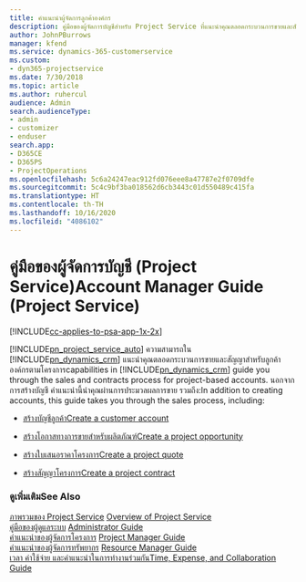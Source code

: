 ```yaml
---
title: คำแนะนำผู้จัดการลูกค้าองค์กร
description: คู่มือของผู้จัดการบัญชีสำหรับ Project Service ที่แนะนำคุณตลอดกระบวนการขายและสัญญาสำหรับลูกค้าองค์กรตามโครงการ
author: JohnPBurrows
manager: kfend
ms.service: dynamics-365-customerservice
ms.custom:
- dyn365-projectservice
ms.date: 7/30/2018
ms.topic: article
ms.author: ruhercul
audience: Admin
search.audienceType:
- admin
- customizer
- enduser
search.app:
- D365CE
- D365PS
- ProjectOperations
ms.openlocfilehash: 5c6a24247eac912fd076eee8a47787e2f0709dfe
ms.sourcegitcommit: 5c4c9bf3ba018562d6cb3443c01d550489c415fa
ms.translationtype: HT
ms.contentlocale: th-TH
ms.lasthandoff: 10/16/2020
ms.locfileid: "4086102"
---
```

# <a name="account-manager-guide-project-service"></a><span data-ttu-id="79c7d-103">คู่มือของผู้จัดการบัญชี (Project Service)</span><span class="sxs-lookup"><span data-stu-id="79c7d-103">Account Manager Guide (Project Service)</span></span>

[!INCLUDE[cc-applies-to-psa-app-1x-2x](../includes/cc-applies-to-psa-app-1x-2x.md)]

[!INCLUDE[pn_project_service_auto](../includes/pn-project-service-auto.md)] <span data-ttu-id="79c7d-104">ความสามารถใน [!INCLUDE[pn_dynamics_crm](../includes/pn-dynamics-crm.md)] แนะนำคุณตลอดกระบวนการขายและสัญญาสำหรับลูกค้าองค์กรตามโครงการ</span><span class="sxs-lookup"><span data-stu-id="79c7d-104">capabilities in [!INCLUDE[pn_dynamics_crm](../includes/pn-dynamics-crm.md)] guide you through the sales and contracts process for project-based accounts.</span></span> <span data-ttu-id="79c7d-105">นอกจากการสร้างบัญชี คำแนะนำนี้นำคุณผ่านการประมวลผลการขาย รวมถึง:</span><span class="sxs-lookup"><span data-stu-id="79c7d-105">In addition to creating accounts, this guide takes you through the sales process, including:</span></span>  
  
-   [<span data-ttu-id="79c7d-106">สร้างบัญชีลูกค้า</span><span class="sxs-lookup"><span data-stu-id="79c7d-106">Create a customer account</span></span>](../psa/create-customer-account.md)  
  
-   [<span data-ttu-id="79c7d-107">สร้างโอกาสทางการขายสำหรับผลิตภัณฑ์</span><span class="sxs-lookup"><span data-stu-id="79c7d-107">Create a project opportunity</span></span>](../psa/create-project-opportunity.md)  
  
-   [<span data-ttu-id="79c7d-108">สร้างใบเสนอราคาโครงการ</span><span class="sxs-lookup"><span data-stu-id="79c7d-108">Create a project quote</span></span>](../psa/create-project-quote.md)  
  
-   [<span data-ttu-id="79c7d-109">สร้างสัญญาโครงการ</span><span class="sxs-lookup"><span data-stu-id="79c7d-109">Create a project contract</span></span>](../psa/create-project-contract.md)  
  
  
### <a name="see-also"></a><span data-ttu-id="79c7d-110">ดูเพิ่มเติม</span><span class="sxs-lookup"><span data-stu-id="79c7d-110">See Also</span></span>  
 <span data-ttu-id="79c7d-111">[ภาพรวมของ Project Service](../psa/overview.md) </span><span class="sxs-lookup"><span data-stu-id="79c7d-111">[Overview of Project Service](../psa/overview.md) </span></span>  
 <span data-ttu-id="79c7d-112">[คู่มือของผู้ดูแลระบบ](../psa/admin-guide.md) </span><span class="sxs-lookup"><span data-stu-id="79c7d-112">[Administrator Guide](../psa/admin-guide.md) </span></span>  
 <span data-ttu-id="79c7d-113">[คำแนะนำของผู้จัดการโครงการ](../psa/project-manager-guide.md) </span><span class="sxs-lookup"><span data-stu-id="79c7d-113">[Project Manager Guide](../psa/project-manager-guide.md) </span></span>  
 <span data-ttu-id="79c7d-114">[คำแนะนำของผู้จัดการทรัพยากร](../psa/resource-manager-guide.md) </span><span class="sxs-lookup"><span data-stu-id="79c7d-114">[Resource Manager Guide](../psa/resource-manager-guide.md) </span></span>  
 [<span data-ttu-id="79c7d-115">เวลา ค่าใช้จ่าย และคำแนะนำในการทำงานร่วมกัน</span><span class="sxs-lookup"><span data-stu-id="79c7d-115">Time, Expense, and Collaboration Guide</span></span>](../psa/time-expense-collaboration-guide.md)

